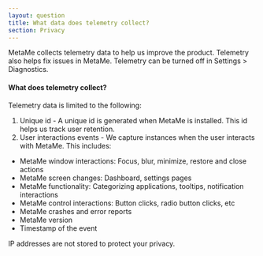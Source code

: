 ```yaml
---
layout: question
title: What data does telemetry collect?
section: Privacy
---
```


MetaMe collects telemetry data to help us improve the product. Telemetry also helps fix issues in MetaMe. 
Telemetry can be turned off in Settings > Diagnostics.

#### What does telemetry collect?
Telemetry data is limited to the following:

1. Unique id - A unique id is generated when MetaMe is installed. This id helps us track user retention.
2. User interactions events - We capture instances when the user interacts with MetaMe. This includes:
  - MetaMe window interactions: Focus, blur, minimize, restore and close actions
  - MetaMe screen changes: Dashboard, settings pages
  - MetaMe functionality: Categorizing applications, tooltips, notification interactions 
  - MetaMe control interactions: Button clicks, radio button clicks, etc
  - MetaMe crashes and error reports
  - MetaMe version
  - Timestamp of the event

IP addresses are not stored to protect your privacy. 